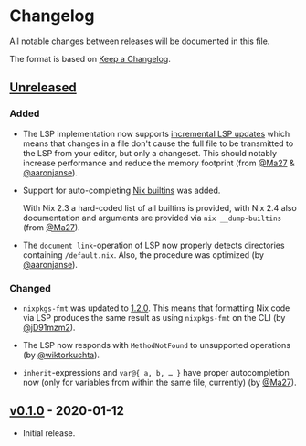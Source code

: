 # Changelog

All notable changes between releases will be documented in this file.

The format is based on [Keep a Changelog](https://keepachangelog.com/en/1.0.0/).

## [Unreleased]

### Added

* The LSP implementation now supports
  [incremental LSP updates](https://microsoft.github.io/language-server-protocol/specification#textDocument_synchronization)
  which means that changes in a file don't cause the full file to be transmitted to the LSP from
  your editor, but only a changeset. This should notably increase performance and reduce
  the memory footprint (from [@Ma27](https://github.com/Ma27/) & [@aaronjanse](https://github.com/aaronjanse)).

* Support for auto-completing [Nix builtins](https://nixos.org/manual/nix/unstable/expressions/builtins.html) was added.

  With Nix 2.3 a hard-coded list of all builtins is provided, with Nix 2.4 also documentation
  and arguments are provided via `nix __dump-builtins` (from [@Ma27](https://github.com/Ma27/)).

* The `document link`-operation of LSP now properly detects directories containing `/default.nix`.
  Also, the procedure was optimized (by [@aaronjanse](https://github.com/aaronjanse)).

### Changed

* `nixpkgs-fmt` was updated to [1.2.0](https://github.com/nix-community/nixpkgs-fmt/releases/tag/v1.2.0). This means that formatting Nix code via LSP produces the same result as using `nixpkgs-fmt` on the CLI (by [@jD91mzm2](https://github.com/jD91mzm2)).

* The LSP now responds with `MethodNotFound` to unsupported operations (by [@wiktorkuchta](https://github.com/wiktorkuchta)).

* `inherit`-expressions and `var@{ a, b, … }` have proper autocompletion now (only for variables
  from within the same file, currently) (by [@Ma27](https://github.com/Ma27/)).

## [v0.1.0] - 2020-01-12

* Initial release.

[Unreleased]: https://github.com/nix-community/rnix-lsp/compare/v0.1.0...master
[v0.1.0]: https://github.com/nix-community/rnix-lsp/compare/b3586e567c1e558988416676680833294699aeaa...v0.1.0
